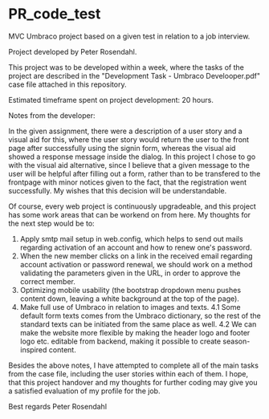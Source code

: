 # PR_code_test
MVC Umbraco project based on a given test in relation to a job interview.


Project developed by Peter Rosendahl.

This project was to be developed within a week, where the tasks of the project are described in the "Development Task - Umbraco Develooper.pdf" case file attached in this repository.

Estimated timeframe spent on project development: 20 hours.


Notes from the developer:

In the given assignment, there were a description of a user story and a visual aid for this, where the user story would return the user to the front page after successfully using the signin form, whereas the visual aid showed a response message inside the dialog. 
In this project I chose to go with the visual aid alternative, since I believe that a given message to the user will be helpful after filling out a form, rather than to be transfered to the frontpage with minor notices given to the fact, that the registration went successfully. My wishes that this decision will be understandable.

Of course, every web project is continuously upgradeable, and this project has some work areas that can be workend on from here. 
My thoughts for the next step would be to:
1. Apply smtp mail setup in web.config, which helps to send out mails regarding activation of an account and how to renew one's password.
2. When the new member clicks on a link in the received email regarding account activation or password renewal, we should work on a method validating the parameters given in the URL, in order to approve the correct member.
3. Optimizing mobile usability (the bootstrap dropdown menu pushes content down, leaving a white background at the top of the page).
4. Make full use of Umbraco in relation to images and texts.
4.1 Some default form texts comes from the Umbraco dictionary, so the rest of the standard texts can be initiated from the same place as well.
4.2 We can make the website more flexible by making the header logo and footer logo etc. editable from backend, making it possible to create season-inspired content.


Besides the above notes, I have attempted to complete all of the main tasks from the case file, including the user stories within each of them.
I hope, that this project handover and my thoughts for further coding may give you a satisfied evaluation of my profile for the job.


Best regards
Peter Rosendahl
